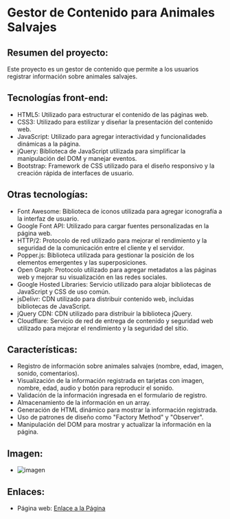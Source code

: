 # Gestor de Contenido para Animales Salvajes

## Resumen del proyecto:

Este proyecto es un gestor de contenido que permite a los usuarios registrar información sobre animales salvajes.

## Tecnologías front-end:

- HTML5: Utilizado para estructurar el contenido de las páginas web.
- CSS3: Utilizado para estilizar y diseñar la presentación del contenido web.
- JavaScript: Utilizado para agregar interactividad y funcionalidades dinámicas a la página.
- jQuery: Biblioteca de JavaScript utilizada para simplificar la manipulación del DOM y manejar eventos.
- Bootstrap: Framework de CSS utilizado para el diseño responsivo y la creación rápida de interfaces de usuario.



## Otras tecnologías:

- Font Awesome: Biblioteca de iconos utilizada para agregar iconografía a la interfaz de usuario.
- Google Font API: Utilizado para cargar fuentes personalizadas en la página web.
- HTTP/2: Protocolo de red utilizado para mejorar el rendimiento y la seguridad de la comunicación entre el cliente y el servidor.
- Popper.js: Biblioteca utilizada para gestionar la posición de los elementos emergentes y las superposiciones.
- Open Graph: Protocolo utilizado para agregar metadatos a las páginas web y mejorar su visualización en las redes sociales.
- Google Hosted Libraries: Servicio utilizado para alojar bibliotecas de JavaScript y CSS de uso común.
- jsDelivr: CDN utilizado para distribuir contenido web, incluidas bibliotecas de JavaScript.
- jQuery CDN: CDN utilizado para distribuir la biblioteca jQuery.
- Cloudflare: Servicio de red de entrega de contenido y seguridad web utilizado para mejorar el rendimiento y la seguridad del sitio.

## Características:

- Registro de información sobre animales salvajes (nombre, edad, imagen, sonido, comentarios).
- Visualización de la información registrada en tarjetas con imagen, nombre, edad, audio y botón para reproducir el sonido.
- Validación de la información ingresada en el formulario de registro.
- Almacenamiento de la información en un array.
- Generación de HTML dinámico para mostrar la información registrada.
- Uso de patrones de diseño como "Factory Method" y "Observer".
- Manipulación del DOM para mostrar y actualizar la información en la página.

## Imagen:

- ![imagen](https://github.com/Novaversocl/Animales_Salvajes/assets/95386670/a0bfa820-9426-4b65-9063-cba4ef1eae49)


## Enlaces:

- Página web: [Enlace a la Página](https://novaversocl.github.io/Animales_Salvajes/)


